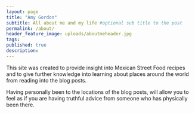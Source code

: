 ```yaml
---
layout: page
title: "Amy Gordon"
subtitle: All about me and my life #optional sub title to the post
permalink: /about/
header_feature_image: uploads/aboutmeheader.jpg
tags:
published: true
description:
---
```


This site was created to provide insight into Mexican Street Food recipes and to give further knowledge into learning about places around the world from reading into the blog posts.

Having personally been to the locations of the blog posts, will allow you to feel as if you are having truthful advice from someone who has physically been there.
